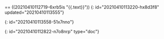 == ((20210410112719-6xrb5is "{{.text}}"))
{: id="20210410113220-hx8d3f8" updated="20210410113555"}

{: id="20210410113558-51x7nno"}


{: id="20210410112822-n7o8nrp" type="doc"}
